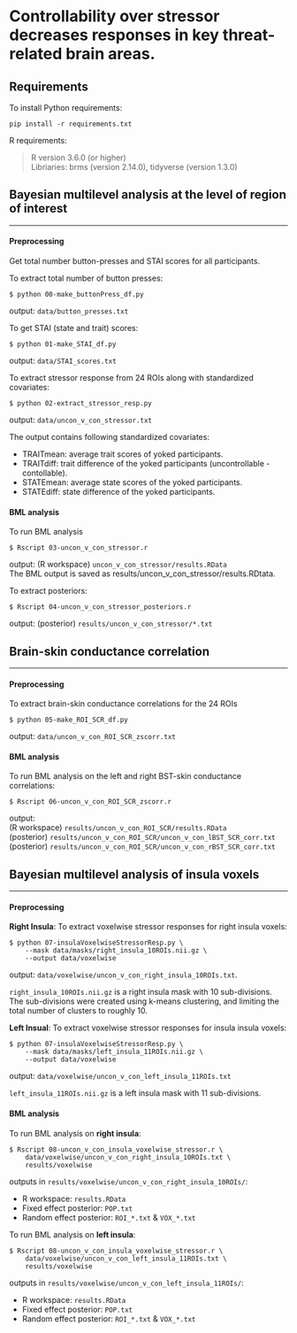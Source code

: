 # Controllability over stressor decreases responses in key threat-related brain areas.

## Requirements
To install Python requirements:
```
pip install -r requirements.txt 
```
R requirements:
> R version 3.6.0 (or higher)  
> Libriaries: brms (version 2.14.0), tidyverse (version 1.3.0)  

## Bayesian multilevel analysis at the level of region of interest
---

#### __Preprocessing__  
Get total number button-presses and STAI scores for all participants.

To extract total number of button presses:
```
$ python 00-make_buttonPress_df.py  
```
output: `data/button_presses.txt`  

To get STAI (state and trait) scores:
```
$ python 01-make_STAI_df.py  
```
output: `data/STAI_scores.txt`  

To extract stressor response from 24 ROIs along with standardized
covariates:
```
$ python 02-extract_stressor_resp.py  
```
output: `data/uncon_v_con_stressor.txt`  

The output contains following standardized covariates: 
- TRAITmean: average trait scores of yoked participants.  
- TRAITdiff: trait difference of the yoked participants (uncontrollable - contollable).  
- STATEmean: average state scores of the yoked participants.  
- STATEdiff: state difference of the yoked participants.  

#### __BML analysis__  

To run BML analysis
```
$ Rscript 03-uncon_v_con_stressor.r
```
output: (R workspace) `uncon_v_con_stressor/results.RData`  
The BML output is saved as results/uncon_v_con_stressor/results.RDtata.

To extract posteriors:
```
$ Rscript 04-uncon_v_con_stressor_posteriors.r
```
output: (posterior) `results/uncon_v_con_stressor/*.txt`  

## Brain-skin conductance correlation
---
#### __Preprocessing__  
To extract brain-skin conductance correlations for the 24 ROIs 
```
$ python 05-make_ROI_SCR_df.py  
```
output: `data/uncon_v_con_ROI_SCR_zscorr.txt`  

#### __BML analysis__
To run BML analysis on the left and right BST-skin conductance correlations:
```
$ Rscript 06-uncon_v_con_ROI_SCR_zscorr.r
```

output:  
    (R workspace) `results/uncon_v_con_ROI_SCR/results.RData`  
    (posterior) `results/uncon_v_con_ROI_SCR/uncon_v_con_lBST_SCR_corr.txt`  
    (posterior) `results/uncon_v_con_ROI_SCR/uncon_v_con_rBST_SCR_corr.txt`  

## Bayesian multilevel analysis of insula voxels
---
#### __Preprocessing__
**Right Insula**: To extract voxelwise stressor responses for right insula voxels:
```
$ python 07-insulaVoxelwiseStressorResp.py \
    --mask data/masks/right_insula_10ROIs.nii.gz \
    --output data/voxelwise  
```
output: `data/voxelwise/uncon_v_con_right_insula_10ROIs.txt`.  

`right_insula_10ROIs.nii.gz` is a right insula mask with 10 sub-divisions. 
                            The sub-divisions were created using k-means clustering,
                            and limiting the total number of clusters to roughly 10.
                            
**Left Insual**: To extract voxelwise stressor responses for insula insula voxels:
```
$ python 07-insulaVoxelwiseStressorResp.py \
    --mask data/masks/left_insula_11ROIs.nii.gz \
    --output data/voxelwise  
```
output: `data/voxelwise/uncon_v_con_left_insula_11ROIs.txt`  

`left_insula_11ROIs.nii.gz` is a left insula mask with 11 sub-divisions.  

#### __BML analysis__

To run BML analysis on __right insula__:
```
$ Rscript 08-uncon_v_con_insula_voxelwise_stressor.r \
    data/voxelwise/uncon_v_con_right_insula_10ROIs.txt \
    results/voxelwise  
```
outputs in `results/voxelwise/uncon_v_con_right_insula_10ROIs/`: 
- R workspace: `results.RData`  
- Fixed effect posterior: `POP.txt`
- Random effect posterior: `ROI_*.txt` & `VOX_*.txt`

To run BML analysis on __left insula__:
```
$ Rscript 08-uncon_v_con_insula_voxelwise_stressor.r \
    data/voxelwise/uncon_v_con_left_insula_11ROIs.txt \
    results/voxelwise  
```
outputs in `results/voxelwise/uncon_v_con_left_insula_11ROIs/`: 
- R workspace: `results.RData`  
- Fixed effect posterior: `POP.txt`
- Random effect posterior: `ROI_*.txt` & `VOX_*.txt`